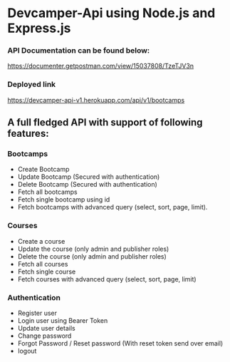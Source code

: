# Devcamper-Api using Node.js and Express.js


### API Documentation can be found below:

https://documenter.getpostman.com/view/15037808/TzeTJV3n

### Deployed link
https://devcamper-api-v1.herokuapp.com/api/v1/bootcamps

## A full fledged API with support of following features:

### Bootcamps
* Create Bootcamp
* Update Bootcamp (Secured with authentication)
* Delete Bootcamp (Secured with authentication)
* Fetch all bootcamps
* Fetch single bootcamp using id
* Fetch bootcamps with advanced query (select, sort, page, limit).

### Courses
* Create a course
* Update the course (only admin and publisher roles)
* Delete the course (only admin and publisher roles)
* Fetch all courses
* Fetch single course
* Fetch courses with advanced query (select, sort, page, limit)

### Authentication
* Register user
* Login user using Bearer Token
* Update user details
* Change password
* Forgot Password / Reset password (With reset token send over email)
* logout
